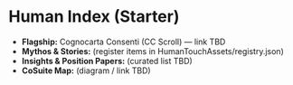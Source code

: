 # Human Index (Starter)

- **Flagship:** Cognocarta Consenti (CC Scroll) — link TBD
- **Mythos & Stories:** (register items in HumanTouchAssets/registry.json)
- **Insights & Position Papers:** (curated list TBD)
- **CoSuite Map:** (diagram / link TBD)

